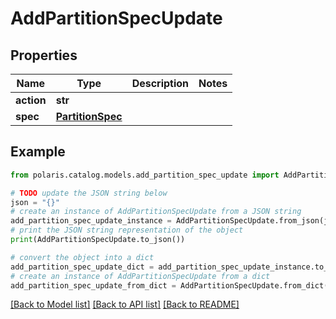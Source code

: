 <!--

 Licensed to the Apache Software Foundation (ASF) under one
 or more contributor license agreements.  See the NOTICE file
 distributed with this work for additional information
 regarding copyright ownership.  The ASF licenses this file
 to you under the Apache License, Version 2.0 (the
 "License"); you may not use this file except in compliance
 with the License.  You may obtain a copy of the License at

   http://www.apache.org/licenses/LICENSE-2.0

 Unless required by applicable law or agreed to in writing,
 software distributed under the License is distributed on an
 "AS IS" BASIS, WITHOUT WARRANTIES OR CONDITIONS OF ANY
 KIND, either express or implied.  See the License for the
 specific language governing permissions and limitations
 under the License.

-->
# AddPartitionSpecUpdate


## Properties

Name | Type | Description | Notes
------------ | ------------- | ------------- | -------------
**action** | **str** |  | 
**spec** | [**PartitionSpec**](PartitionSpec.md) |  | 

## Example

```python
from polaris.catalog.models.add_partition_spec_update import AddPartitionSpecUpdate

# TODO update the JSON string below
json = "{}"
# create an instance of AddPartitionSpecUpdate from a JSON string
add_partition_spec_update_instance = AddPartitionSpecUpdate.from_json(json)
# print the JSON string representation of the object
print(AddPartitionSpecUpdate.to_json())

# convert the object into a dict
add_partition_spec_update_dict = add_partition_spec_update_instance.to_dict()
# create an instance of AddPartitionSpecUpdate from a dict
add_partition_spec_update_from_dict = AddPartitionSpecUpdate.from_dict(add_partition_spec_update_dict)
```
[[Back to Model list]](../README.md#documentation-for-models) [[Back to API list]](../README.md#documentation-for-api-endpoints) [[Back to README]](../README.md)


